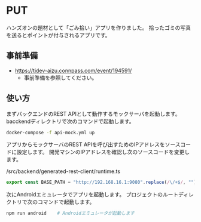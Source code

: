 # PUT

ハンズオンの題材として「ごみ拾い」アプリを作りました。
拾ったゴミの写真を送るとポイントが付与されるアプリです。

## 事前準備

- https://tidev-aizu.connpass.com/event/194591/
  - 事前準備を参照してください。

## 使い方

まずバックエンドのREST APIとして動作するモックサーバを起動します。
bacckendディレクトリで次のコマンドで起動します。

```bash
docker-compose -f api-mock.yml up
```

アプリからモックサーバのREST APIを呼び出すためのIPアドレスをソースコードに設定します。
開発マシンのIPアドレスを確認し次のソースコードを変更します。

/src/backend/generated-rest-client/runtime.ts

```javascript
export const BASE_PATH = "http://192.168.16.1:9080".replace(/\/+$/, "");
```

次にAndroidエミュレータでアプリを起動します。
プロジェクトのルートディレクトリで次のコマンドで起動します。

```bash
npm run android    # Androidエミュレータが起動します
```
